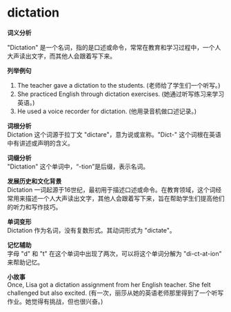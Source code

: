 # dictation

**词义分析**

  

"Dictation" 是一个名词，指的是口述或命令，常常在教育和学习过程中，一个人大声读出文字，而其他人会跟着写下来。

  

**列举例句**

  

1.  The teacher gave a dictation to the students. (老师给了学生们一个听写。)
2.  She practiced English through dictation exercises. (她通过听写练习来学习英语。)
3.  He used a voice recorder for dictation. (他用录音机做口述记录。)

  

**词根分析**  
Dictation 这个词源于拉丁文 "dictare"，意为说或宣称。"Dict-" 这个词根在英语中有讲述或声明的含义。

  

**词缀分析**  
"Dictation" 这个单词中，“-tion”是后缀，表示名词。

  

**发展历史和文化背景**  
Dictation 一词起源于16世纪，最初用于描述口述或命令。在教育领域，这个词经常用来描述一个人大声读出文字，其他人会跟着写下来，旨在帮助学生们提高他们的听力和写作技巧。

  

**单词变形**  
Dictation 作为名词，没有复数形式。其动词形式为 "dictate"。

  

**记忆辅助**  
字母 "d" 和 "t" 在这个单词中出现了两次，可以将这个单词分解为 "di-ct-at-ion" 来帮助记忆。

  

**小故事**  
Once, Lisa got a dictation assignment from her English teacher. She felt challenged but also excited. (有一次，丽莎从她的英语老师那里得到了一个听写作业。她觉得有挑战，但也很兴奋。)
